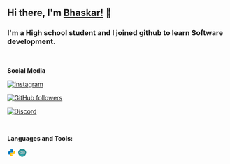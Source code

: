 ## Hi there, I'm [Bhaskar!](https://github.com/VeNoM-hubs) 👋

### I'm a High school student and I joined github to learn Software development.
<br>

**Social Media**

[![Instagram](https://img.shields.io/static/v1?label=INSTAGRAM&message=FOLLOW&color=E1306C&style=for-the-badge&logo=instagram)](https://www.instagram.com/bhaskar_365/)

[![GitHub followers](https://img.shields.io/github/followers/VeNoM-hubs.svg?style=for-the-badge&label=Follow&maxAge=2592000?label=FOLLWERS&logo=github)](https://github.com/VeNoM-hubs?tab=followers)

[![Discord](https://img.shields.io/static/v1?label=Discord&message=Chat&color=7289da&style=for-the-badge&logo=discord)]()

<br />

**Languages and Tools:**  

<code><img height="20" src="https://raw.githubusercontent.com/VeNoM-hubs/VeNoM-hubs/master/assets/python.png"></code>   <code><img height="20" src="https://raw.githubusercontent.com/VeNoM-hubs/VeNoM-hubs/master/assets/arduino.svg"></code>

